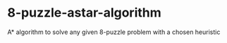 # 8-puzzle-astar-algorithm
A* algorithm to solve any given 8-puzzle problem with a chosen heuristic
